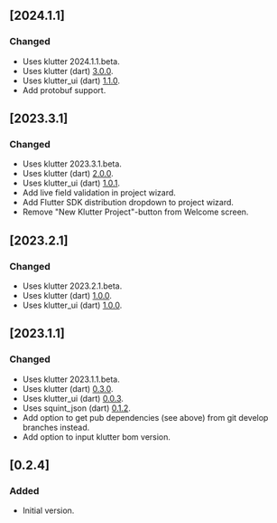 <!-- Keep a Changelog guide -> https://keepachangelog.com -->
## [2024.1.1]

### Changed
- Uses klutter 2024.1.1.beta.
- Uses klutter (dart) [3.0.0](https://pub.dev/packages/klutter).
- Uses klutter_ui (dart) [1.1.0](https://pub.dev/packages/klutter_ui).
- Add protobuf support.

## [2023.3.1]

### Changed
- Uses klutter 2023.3.1.beta.
- Uses klutter (dart) [2.0.0](https://pub.dev/packages/klutter).
- Uses klutter_ui (dart) [1.0.1](https://pub.dev/packages/klutter_ui).
- Add live field validation in project wizard.
- Add Flutter SDK distribution dropdown to project wizard.
- Remove "New Klutter Project"-button from Welcome screen.

## [2023.2.1]

### Changed
- Uses klutter 2023.2.1.beta.
- Uses klutter (dart) [1.0.0](https://pub.dev/packages/klutter).
- Uses klutter_ui (dart) [1.0.0](https://pub.dev/packages/klutter_ui).

## [2023.1.1]

### Changed
- Uses klutter 2023.1.1.beta.
- Uses klutter (dart) [0.3.0](https://pub.dev/packages/klutter).
- Uses klutter_ui (dart) [0.0.3](https://pub.dev/packages/klutter_ui).
- Uses squint_json (dart) [0.1.2](https://pub.dev/packages/squint_json).
- Add option to get pub dependencies (see above) from git develop branches instead.
- Add option to input klutter bom version.

## [0.2.4]

### Added
- Initial version.